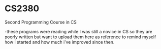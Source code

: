 # CS2380
Second Programming Course in CS

-these programs were reading while I was still a novice in CS so they are poorly written but want to upload them here as reference to remind myself how I started and how much i've improved since then.
